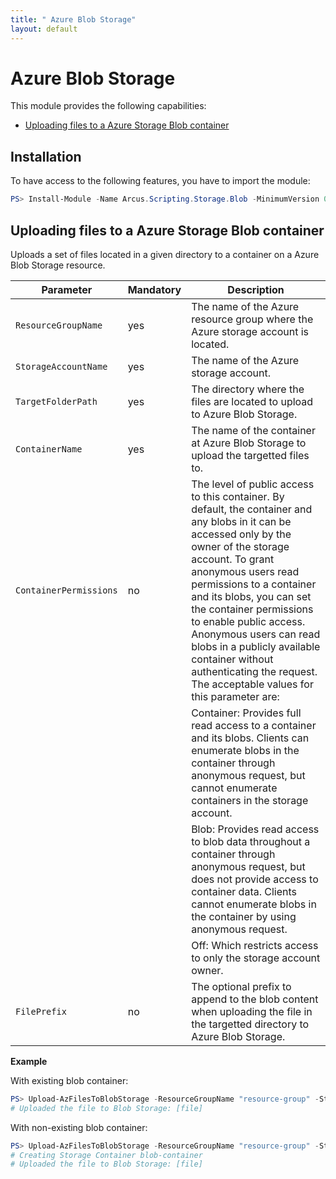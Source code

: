 ```yaml
---
title: " Azure Blob Storage"
layout: default
---
```


# Azure Blob Storage

This module provides the following capabilities:
- [Uploading files to a Azure Storage Blob container](#uploading-files-to-a-azure-storage-blob-container)

## Installation

To have access to the following features, you have to import the module:

```powershell
PS> Install-Module -Name Arcus.Scripting.Storage.Blob -MinimumVersion 0.3.0
```

## Uploading files to a Azure Storage Blob container

Uploads a set of files located in a given directory to a container on a Azure Blob Storage resource.

| Parameter              | Mandatory | Description                                                                                                                                                                                                          |
| ---------------------- | --------- | -------------------------------------------------------------------------------------------------------------------------------------------------------------------------------------------------------------------- |
| `ResourceGroupName`    | yes       | The name of the Azure resource group where the Azure storage account is located.                                                                                                                                     |
| `StorageAccountName`   | yes       | The name of the Azure storage account.                                                                                                                                                                               |
| `TargetFolderPath`     | yes       | The directory where the files are located to upload to Azure Blob Storage.                                                                                                                                           |
| `ContainerName`        | yes       | The name of the container at Azure Blob Storage to upload the targetted files to.                                                                                                                                    |
| `ContainerPermissions` | no        | The level of public access to this container. By default, the container and any blobs in it can be accessed only by the owner of the storage account. To grant anonymous users read permissions to a container and its blobs, you can set the container permissions to enable public access. Anonymous users can read blobs in a publicly available container without authenticating the request. The acceptable values for this parameter are:                                                                    |
|                        |           |  Container: Provides full read access to a container and its blobs. Clients can enumerate blobs in the container through anonymous request, but cannot enumerate containers in the storage account.                   |
|                        |           |  Blob: Provides read access to blob data throughout a container through anonymous request, but does not provide access to container data. Clients cannot enumerate blobs in the container by using anonymous request. |
|                        |           |  Off: Which restricts access to only the storage account owner.                                                                                                                                                       |
| `FilePrefix`           | no        | The optional prefix to append to the blob content when uploading the file in the targetted directory to Azure Blob Storage.                                                                                           |

**Example**

With existing blob container:

```powershell
PS> Upload-AzFilesToBlobStorage -ResourceGroupName "resource-group" -StorageAccountName "account-name" -TargetFolderPath "./directory" -ContainerName "blob-container"
# Uploaded the file to Blob Storage: [file]
```

With non-existing blob container:

```powershell
PS> Upload-AzFilesToBlobStorage -ResourceGroupName "resource-group" -StorageAccountName "account-name" -TargetFolderPath "./directory" -ContainerName "blob-container"
# Creating Storage Container blob-container
# Uploaded the file to Blob Storage: [file]
```
